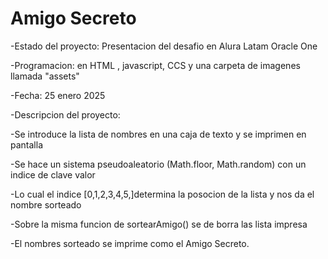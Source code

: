 <h1> Amigo Secreto </h1>

-Estado del proyecto: Presentacion del desafio en Alura Latam Oracle One

-Programacion: en HTML , javascript, CCS y una carpeta de imagenes llamada "assets"

-Fecha: 25 enero 2025

-Descripcion del proyecto:

-Se introduce la lista de nombres en una caja de texto y se imprimen en pantalla

-Se hace un sistema pseudoaleatorio (Math.floor, Math.random) con un indice de clave valor

-Lo cual el indice [0,1,2,3,4,5,]determina la posocion de la lista y nos da el nombre sorteado

-Sobre la misma funcion de sortearAmigo() se de borra las lista impresa 

-El nombres sorteado se imprime como el Amigo Secreto.




